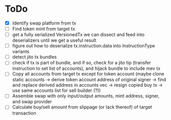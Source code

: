 # ToDo
- [x] Identify swap platform from tx
- [ ] Find token mint from target tx
- [ ] get a fully serialized VersionedTx we can dissect and feed into deserializers until we get a useful result
- [ ] figure out how to deserialize tx.instruction.data into InstructionType variants
- [ ] detect jito tx bundles
- [ ] check if tx is part of bundle, and if so, check for a jito tip (transfer instruction to set list of accounts), and hijack bundle to include mev tx
- [ ] Copy all accounts from target tx except for token account (maybe clone static accounts -> derive token account address of original signer -> find and replace derived address in accounts vec -> resign copied buy tx -> use same accounts list for sell builder (?))
- [ ] Assemble swap with only input/output amounts, mint address, signer, and swap provider
- [ ] Calculate buy/sell amount from slippage (or lack thereof) of target transaction